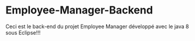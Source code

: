 # Employee-Manager-Backend

Ceci est le back-end du projet Employee Manager développé avec le java 8 sous Eclipse!!!
